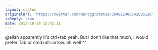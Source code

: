 ```yaml
---
layout: status
originalUrl: 'https://twitter.com/marcgg/status/394821400542085120'
isReply: true
date: 2013-10-28 13:42:11
---
```


@eliah apparently it's ctrl+tab yeah. But I don't like that much, I would prefer Tab or cmd+alt+arrow. oh well ^^
